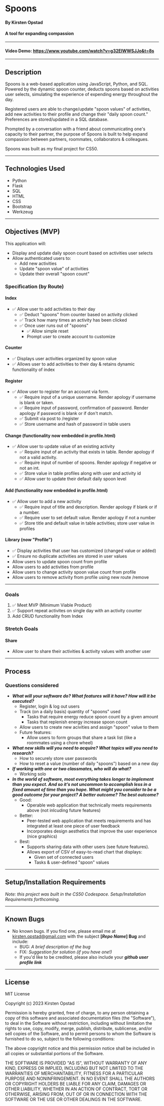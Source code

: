 # Spoons
#### By Kirsten Opstad
#### A tool for expanding compassion

***

#### Video Demo:  <https://www.youtube.com/watch?v=g32EIWWSJJo&t=8s>
<!-- ![preview](url) -->
***
## Description

Spoons is a web-based application using JavaScript, Python, and SQL. Powered by the dynamic spoon counter, deducts spoons based on activities user selects, simulating the experience of expending energy throughout the day.

Registered users are able to change/update "spoon values" of activities, add new activities to their profile and change their "daily spoon count." Preferences are stored/updated in a SQL database.

Prompted by a conversation with a friend about communicating one's capacity to their partner, the purpose of Spoons is built to help expand compassion between partners, roommates, collaborators & colleagues.

Spoons was built as my final project for CS50.

***
## Technologies Used

* Python
* Flask
* SQL
* HTML
* CSS
* Bootstrap
* Werkzeug

***

## Objectives (MVP)

This application will:
* Display and update daily spoon count based on activities user selects
* Allow authenticated users to:
    * Add new activities
    * Update "spoon value" of activities
    * Update their overall "spoon count"

### __Specification__ (by Route)

#### Index
* ✅ Allow user to add activities to their day
    * ✅ Deduct "spoons" from counter based on activity clicked
    * ✅ Track how many times an activity has been clicked
    * ✅ Once user runs out of "spoons"
        * ✅ Allow simple reset
        * Prompt user to create account to customize
#### Counter
* ✅ Displays user activities organized by spoon value
* ✅ Allows user to add activities to their day & retains dynamic functionality of index
#### Register
* ✅ Allow user to register for an account via form.
    * ✅ Require input of a unique username. Render apology if username is blank or taken.
    * ✅ Require input of password, confirmation of password.  Render apology if password is blank or if don't match.
    * ✅ Submit via post to /register
    * ✅ Store username and hash of password in table users
#### Change (functionality now embedded in profile.html)
* ✅ Allow user to update value of an existing activity
    * ✅ Require input of an activity that exists in table. Render apology if not a valid activity.
    * ✅ Require input of number of spoons. Render apology if negative or not an int.
    * ✅ Store value in table profiles along with user and activity id
    * ✅ Allow user to update their default daily spoon level
#### Add (functionality now embedded in profile.html)
* ✅ Allow user to add a new activity
    * ✅ Require input of title and description. Render apology if blank or if a number.
    * ✅ Require user to set default value. Render apology if not a number
    * ✅ Store title and default value in table activities; store user value in profiles
#### Library (now "Profile")
* ✅ Display activities that user has customized (changed value or added)
* ✅ Ensure no duplicate activities are stored in user values
* Allow users to update spoon count from profile
* Allow users to add activities from profile
* Allow users to change activity spoon value count from profile
* Allow users to remove activity from profile using new route /remove

***

### __Goals__
1. ✅ Meet MVP (Minimum Viable Product)
2. ✅ Support repeat activites on single day with an activity counter
3. Add CRUD functionality from Index

### __Stretch Goals__

#### Share
* Allow user to share their activities & activity values with another user

***

## Process

### Questions considered

- *__What will your software do? What features will it have? How will it be executed?__*
    - Register, login & log out users
    - Track (on a daily basis) quantity of "spoons" used
        - Tasks that require energy reduce spoon count by a given amount
        - Tasks that replenish energy increase spoon count
    - Allow users to create new acivities and assign "spoon" value to them
    - Future features:
        - Allow users to form groups that share a task list (like a roommates using a chore wheel)
- *__What new skills will you need to acquire? What topics will you need to research?__*
    - How to securely store user passwords
    - How to reset a value (number of daily "spoons") based on a new day
- *__If working with one or two classmates, who will do what?__*
    - Working solo
- *__In the world of software, most everything takes longer to implement than you expect. And so it’s not uncommon to accomplish less in a fixed amount of time than you hope. What might you consider to be a good outcome for your project? A better outcome? The best outcome?__*
    - Good:
        - Operable web application that technically meets requirements above (not inlcuding future features)
    - Better:
        - Peer-tested web application that meets requirements and has integrated at least one piece of user feedback
        - Incorporates design aesthetics that improve the user experience (nice graphics)
    - Best:
        - Supports sharing data with other users (see future features).
        - Allows export of CSV of easy-to-read chart that displays:
            - Given set of connected users
            - Tasks & user-defined "spoon" values

***

## Setup/Installation Requirements

*Note: this project was built in the CS50 Codespace. Setup/Installation Requirements forthcoming.*

***

## Known Bugs

* No known bugs. If you find one, please email me at kirsten.opstad@gmail.com with the subject **[_Repo Name_] Bug** and include:
  * BUG: _A brief description of the bug_
  * FIX: _Suggestion for solution (if you have one!)_
  * If you'd like to be credited, please also include your **_github user profile link_**

*** 

## License

MIT License

Copyright (c) 2023 Kirsten Opstad

Permission is hereby granted, free of charge, to any person obtaining a copy of this software and associated documentation files (the "Software"), to deal in the Software without restriction, including without limitation the rights to use, copy, modify, merge, publish, distribute, sublicense, and/or sell copies of the Software, and to permit persons to whom the Software is furnished to do so, subject to the following conditions:

The above copyright notice and this permission notice shall be included in all copies or substantial portions of the Software.

THE SOFTWARE IS PROVIDED "AS IS", WITHOUT WARRANTY OF ANY KIND, EXPRESS OR IMPLIED, INCLUDING BUT NOT LIMITED TO THE WARRANTIES OF MERCHANTABILITY, FITNESS FOR A PARTICULAR PURPOSE AND NONINFRINGEMENT. IN NO EVENT SHALL THE AUTHORS OR COPYRIGHT HOLDERS BE LIABLE FOR ANY CLAIM, DAMAGES OR OTHER LIABILITY, WHETHER IN AN ACTION OF CONTRACT, TORT OR OTHERWISE, ARISING FROM, OUT OF OR IN CONNECTION WITH THE SOFTWARE OR THE USE OR OTHER DEALINGS IN THE SOFTWARE.
